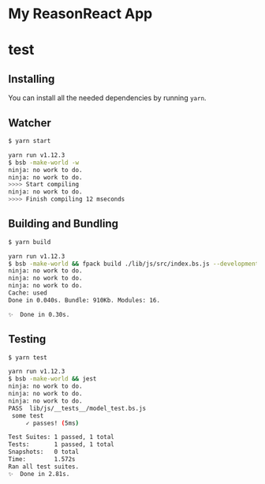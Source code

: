 # My ReasonReact App
# test

## Installing

You can install all the needed dependencies by running `yarn`.

## Watcher

```sh
$ yarn start

yarn run v1.12.3
$ bsb -make-world -w
ninja: no work to do.
ninja: no work to do.
>>>> Start compiling
ninja: no work to do.
>>>> Finish compiling 12 mseconds
```

## Building and Bundling

```sh
$ yarn build

yarn run v1.12.3
$ bsb -make-world && fpack build ./lib/js/src/index.bs.js --development
ninja: no work to do.
ninja: no work to do.
ninja: no work to do.
Cache: used
Done in 0.040s. Bundle: 910Kb. Modules: 16.

✨  Done in 0.30s.
```

## Testing

```sh
$ yarn test

yarn run v1.12.3
$ bsb -make-world && jest
ninja: no work to do.
ninja: no work to do.
ninja: no work to do.
PASS  lib/js/__tests__/model_test.bs.js
 some test
     ✓ passes! (5ms)

Test Suites: 1 passed, 1 total
Tests:       1 passed, 1 total
Snapshots:   0 total
Time:        1.572s
Ran all test suites.
✨  Done in 2.81s.
```
